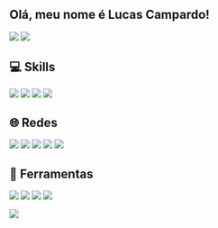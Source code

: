## Olá, meu nome é Lucas Campardo!

<div>
<a href="#"><img src="https://github-readme-stats.vercel.app/api?username=LukeCampardo&theme=blue-green"></a>
<a href="#"><img src="https://github-readme-stats.vercel.app/api/top-langs/?username=LukeCampardo&theme=blue-green"></a>
</div>

## 💻 Skills
<div>
<a href="#"><img src="https://img.shields.io/badge/HTML5-E34F26?style=for-the-badge&logo=html5&logoColor=white" target="_blank"></a>
<a href="#"><img src="https://img.shields.io/badge/CSS3-1572B6?style=for-the-badge&logo=css3&logoColor=white" target="_blank"></a>
<a href="#"><img src="https://img.shields.io/badge/MySQL-00000F?style=for-the-badge&logo=mysql&logoColor=white" target="_blank"></a>
<a href="#"><img src="https://img.shields.io/badge/GIT-E44C30?style=for-the-badge&logo=git&logoColor=white" target="_blank"></a>

## 🌐 Redes
<div>
<a href="https://www.instagram.com/lukecampardo/"><img src="https://img.shields.io/badge/Instagram-E4405F?style=for-the-badge&logo=instagram&logoColor=white" target="_blank"></a>
<a href="https://www.linkedin.com/in/lucas-campardo-196724208/"><img src="https://img.shields.io/badge/LinkedIn-0077B5?style=for-the-badge&logo=linkedin&logoColor=white" target="_blank"></a>
<a href="https://dev.to/lukecampardo"><img src="https://img.shields.io/badge/dev.to-0A0A0A?style=for-the-badge&logo=devdotto&logoColor=white" target="_blank"></a>
<a href=""><img src="https://img.shields.io/badge/Spotify-1ED760?&style=for-the-badge&logo=spotify&logoColor=white" target="_blank"></a>
<a href="#"><img src="https://img.shields.io/badge/ProtonMail-8B89CC?style=for-the-badge&logo=protonmail&logoColor=white" target="_blank"></a>
</div>

## 🔧 Ferramentas
<div>
<a href="#"><img src="https://img.shields.io/badge/Windows-0078D6?style=for-the-badge&logo=windows&logoColor=white" target="_blank"></a>
<a href="#"><img src="https://img.shields.io/badge/Opera-FF1B2D?style=for-the-badge&logo=Opera&logoColor=white" target="_blank"></a>
<a href="#"><img src="https://img.shields.io/badge/lenovo%20laptop-E2231A?style=for-the-badge&logo=lenovo&logoColor=white" target="_blank"></a>
<a href="#"><img src="https://img.shields.io/badge/Visual_Studio_Code-0078D4?style=for-the-badge&logo=visual%20studio%20code&logoColor=white" target="_blank"></a>
</div>

<a href="#"><img src="https://github.com/LukeCampardo/LukeCampardo/raw/output/github-contribution-grid-snake.svg"></a>
